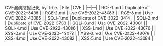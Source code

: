 CVE漏洞挖掘记录, by Tr0e.
| File | CVE |
|--|--|
| RCE-1.md | Duplicate of CVE-2022-3436 |
| RCE-2.md | Use CVE-2022-43083 |
| RCE-3.md | Use CVE-2022-43085 |
| SQLi-1.md | Duplicate of CVE-2022-3414 |
| SQLi-2.md | Duplicate of CVE-2022-3733 |
| SQLi-3.md | Use CVE-2022-43081 |
| SQLi-4.md | Use CVE-2022-43086 |
| XSS-1.md | Use CVE-2022-43076 |
| XSS-2.md | Use CVE-2022-43078 |
| XSS-3.md | Use CVE-2022-43079 |
| XSS-4.md | Use CVE-2022-43082 |
| XSS-5.md | Use CVE-2022-43084 |
